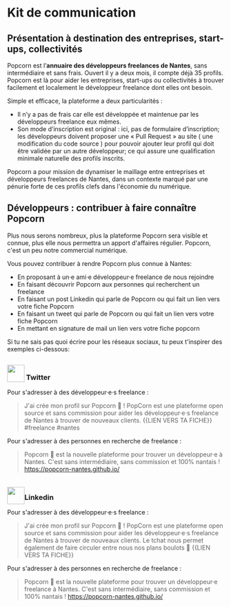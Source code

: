 # Kit de communication

## Présentation à destination des entreprises, start-ups, collectivités

Popcorn est l’**annuaire des développeurs freelances de Nantes**, sans intermédiaire et sans frais. Ouvert il y a deux mois, il compte déjà 35 profils. Popcorn est là pour aider les entreprises, start-ups ou collectivités à trouver facilement et localement le développeur freelance dont elles ont besoin.

Simple et efficace, la plateforme a deux particularités :

- Il n’y a pas de frais car elle est développée et maintenue par les développeurs freelance eux mêmes.
- Son mode d’inscription est original : ici, pas de formulaire d’inscription; les développeurs doivent proposer une « Pull Request » au site ( une modification du code source ) pour pouvoir ajouter leur profil qui doit être validée par un autre développeur; ce qui assure une qualification minimale naturelle des profils inscrits.

Popcorn a pour mission de dynamiser le maillage entre entreprises et développeurs freelances de Nantes, dans un contexte marqué par une pénurie forte de ces profils clefs dans l'économie du numérique.

## Développeurs : contribuer à faire connaître Popcorn

Plus nous serons nombreux, plus la plateforme Popcorn sera visible et connue, plus elle nous permettra un apport d'affaires régulier. Popcorn, c'est un peu notre commercial numérique.

Vous pouvez contribuer à rendre Popcorn plus connue à Nantes:

- En proposant à un·e ami·e développeur·e freelance de nous rejoindre
- En faisant découvrir Popcorn aux personnes qui recherchent un freelance
- En faisant un post Linkedin qui parle de Popcorn ou qui fait un lien vers votre fiche Popcorn
- En faisant un tweet qui parle de Popcorn ou qui fait un lien vers votre fiche Popcorn
- En mettant en signature de mail un lien vers votre fiche popcorn

Si tu ne sais pas quoi écrire pour les réseaux sociaux, tu peux t'inspirer des exemples ci-dessous:

<h3><img style="position:relative;top:5px"  width="40px" src="/icons/logo-twitter.svg" /> Twitter </h3>

Pour s'adresser à des développeur·e·s freelance :

> J'ai crée mon profil sur Popcorn 🍿 ! PopCorn est une plateforme open source et sans commission pour aider les développeur·e·s freelance de Nantes à trouver de nouveaux clients. {{LIEN VERS TA FICHE}} #freelance #nantes

Pour s'adresser à des personnes en recherche de freelance :

> Popcorn 🍿 est la nouvelle plateforme pour trouver un développeur·e à Nantes. C'est sans intermédiaire, sans commission et 100% nantais ! https://popcorn-nantes.github.io/

<h3><img style="position:relative;top:10px" width="40px" src="/icons/logo-linkedin.png" />Linkedin</h3>

Pour s'adresser à des développeur·e·s freelance :

> J'ai crée mon profil sur Popcorn 🍿 ! PopCorn est une plateforme open source et sans commission pour aider les développeur·e·s freelance de Nantes à trouver de nouveaux clients. Le tchat nous permet également de faire circuler entre nous nos plans boulots 💪
> {{LIEN VERS TA FICHE}}

Pour s'adresser à des personnes en recherche de freelance :

> Popcorn 🍿 est la nouvelle plateforme pour trouver un développeur·e freelance à Nantes. C'est sans intermédiaire, sans commission et 100% nantais ! https://popcorn-nantes.github.io/
